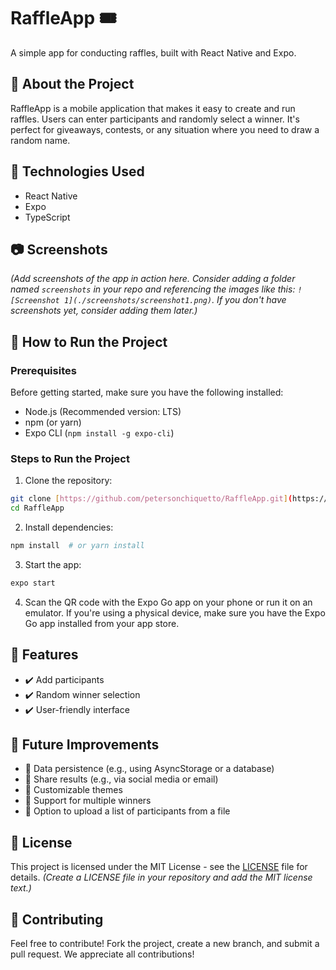 # RaffleApp 🎟️

A simple app for conducting raffles, built with React Native and Expo.

## 📜 About the Project

RaffleApp is a mobile application that makes it easy to create and run raffles. Users can enter participants and randomly select a winner.  It's perfect for giveaways, contests, or any situation where you need to draw a random name.

## 🚀 Technologies Used

*   React Native
*   Expo
*   TypeScript

## 📷 Screenshots

*(Add screenshots of the app in action here.  Consider adding a folder named `screenshots` in your repo and referencing the images like this: `![Screenshot 1](./screenshots/screenshot1.png)`.  If you don't have screenshots yet, consider adding them later.)*

## 🔧 How to Run the Project

### Prerequisites

Before getting started, make sure you have the following installed:

*   Node.js (Recommended version: LTS)
*   npm (or yarn)
*   Expo CLI (`npm install -g expo-cli`)

### Steps to Run the Project

1.  Clone the repository:

```bash
git clone [https://github.com/petersonchiquetto/RaffleApp.git](https://github.com/petersonchiquetto/RaffleApp.git)
cd RaffleApp
```

2.  Install dependencies:

```bash
npm install  # or yarn install
```

3.  Start the app:

```bash
expo start
```

4.  Scan the QR code with the Expo Go app on your phone or run it on an emulator.  If you're using a physical device, make sure you have the Expo Go app installed from your app store.

## 📌 Features

*   ✔️ Add participants
*   ✔️ Random winner selection
*   ✔️ User-friendly interface

## 📌 Future Improvements

*   🔹 Data persistence (e.g., using AsyncStorage or a database)
*   🔹 Share results (e.g., via social media or email)
*   🔹 Customizable themes
*   🔹 Support for multiple winners
*   🔹 Option to upload a list of participants from a file

## 📝 License

This project is licensed under the MIT License - see the [LICENSE](LICENSE) file for details.  *(Create a LICENSE file in your repository and add the MIT license text.)*

## 🤝 Contributing

Feel free to contribute! Fork the project, create a new branch, and submit a pull request.  We appreciate all contributions!
